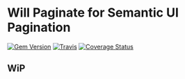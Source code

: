 # Will Paginate for Semantic UI Pagination

[![Gem Version](https://badge.fury.io/rb/will_paginate_semantic_ui.svg)](http://badge.fury.io/rb/will_paginate_semantic_ui) [![Travis](https://api.travis-ci.org/rafaelbiriba/will_paginate_semantic_ui.svg?branch=master)](https://travis-ci.org/rafaelbiriba/will_paginate_semantic_ui) [![Coverage Status](https://coveralls.io/repos/rafaelbiriba/will_paginate_semantic_ui/badge.svg?branch=master)](https://coveralls.io/r/rafaelbiriba/will_paginate_semantic_ui?branch=master)

## WiP
